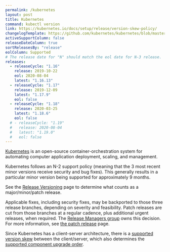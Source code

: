 ```yaml
---
permalink: /kubernetes
layout: post
title: Kubernetes
command: kubectl version
link: https://kubernetes.io/docs/setup/release/version-skew-policy/
changelogTemplate: https://github.com/kubernetes/kubernetes/blob/master/CHANGELOG/CHANGELOG-__RELEASE_CYCLE__.md
activeSupportColumn: false
releaseDateColumn: true
sortReleasesBy: "release"
eolColumn: Supported
# The release date for "N" should match the eol date for N-3 release.
releases:
  - releaseCycle: "1.16"
    release: 2019-10-22
    eol: 2020-08-04
    latest: "1.16.13"
  - releaseCycle: "1.17"
    release: 2019-12-09
    latest: "1.17.9"
    eol: false
  - releaseCycle: "1.18"
    release: 2020-03-25
    latest: "1.18.6"
    eol: false
  # - releaseCycle: "1.19"
  #   release: 2020-08-04
  #   latest: "1.19.0"
  #   eol: false
---
```

[Kubernetes](https://kubernetes.io/) is an open-source container-orchestration system for automating computer application deployment, scaling, and management.

Kubernetes follows an N-2 support policy (meaning that the 3 most recent minor versions receive security and bug fixes). This generally results in a particular minor version being supported for approximately 9 months.

See the [Release Versioning](https://github.com/kubernetes/community/blob/master/contributors/design-proposals/release/versioning.md#kubernetes-release-versioning) page to determine what counts as a major/minor/patch release.

Applicable fixes, including security fixes, may be backported to those three release branches, depending on severity and feasibility. Patch releases are cut from those branches at a regular cadence, plus additional urgent releases, when required. The [Release Managers group](https://git.k8s.io/sig-release/release-managers.md) owns this decision. For more information, see [the patch release](https://github.com/kubernetes/sig-release/blob/master/releases/patch-releases.md) page.

Since Kubernetes has a client-server architecture, there is a [supported version skew](https://kubernetes.io/docs/setup/release/version-skew-policy/#supported-version-skew) between the client/server, which also determines the [supported component upgrade order](https://kubernetes.io/docs/setup/release/version-skew-policy/#supported-component-upgrade-order).
